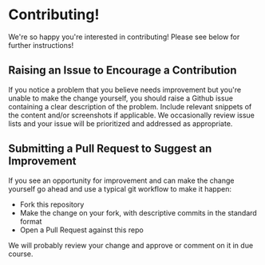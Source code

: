 # Contributing!

We're so happy you're interested in contributing! Please see below for further instructions!

## Raising an Issue to Encourage a Contribution

If you notice a problem that you believe needs improvement
but you're unable to make the change yourself, you should raise a Github issue
containing a clear description of the problem. Include relevant snippets of
the content and/or screenshots if applicable. We occasionally review
issue lists and your issue will be prioritized and addressed as appropriate.

## Submitting a Pull Request to Suggest an Improvement

If you see an opportunity for improvement and can make the change yourself go
ahead and use a typical git workflow to make it happen:

* Fork this repository
* Make the change on your fork, with descriptive commits in the standard format
* Open a Pull Request against this repo

We will probably review your change and approve or comment on it in due course.
